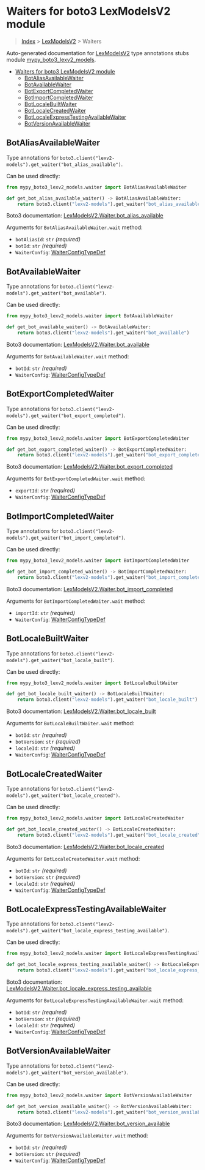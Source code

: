 # Waiters for boto3 LexModelsV2 module

> [Index](..) > [LexModelsV2](.) > Waiters

Auto-generated documentation for
[LexModelsV2](https://boto3.amazonaws.com/v1/documentation/api/latest/reference/services/lexv2-models.html#LexModelsV2)
type annotations stubs module
[mypy_boto3_lexv2_models](https://pypi.org/project/mypy-boto3-lexv2-models/).

- [Waiters for boto3 LexModelsV2 module](#waiters-for-boto3-lexmodelsv2-module)
  - [BotAliasAvailableWaiter](#botaliasavailablewaiter)
  - [BotAvailableWaiter](#botavailablewaiter)
  - [BotExportCompletedWaiter](#botexportcompletedwaiter)
  - [BotImportCompletedWaiter](#botimportcompletedwaiter)
  - [BotLocaleBuiltWaiter](#botlocalebuiltwaiter)
  - [BotLocaleCreatedWaiter](#botlocalecreatedwaiter)
  - [BotLocaleExpressTestingAvailableWaiter](#botlocaleexpresstestingavailablewaiter)
  - [BotVersionAvailableWaiter](#botversionavailablewaiter)

## BotAliasAvailableWaiter

Type annotations for
`boto3.client("lexv2-models").get_waiter("bot_alias_available")`.

Can be used directly:

```python
from mypy_boto3_lexv2_models.waiter import BotAliasAvailableWaiter

def get_bot_alias_available_waiter() -> BotAliasAvailableWaiter:
    return boto3.client("lexv2-models").get_waiter("bot_alias_available")
```

Boto3 documentation:
[LexModelsV2.Waiter.bot_alias_available](https://boto3.amazonaws.com/v1/documentation/api/latest/reference/services/lexv2-models.html#LexModelsV2.Waiter.BotAliasAvailable)

Arguments for `BotAliasAvailableWaiter.wait` method:

- `botAliasId`: `str` *(required)*
- `botId`: `str` *(required)*
- `WaiterConfig`: [WaiterConfigTypeDef](./type_defs.md#waiterconfigtypedef)

## BotAvailableWaiter

Type annotations for
`boto3.client("lexv2-models").get_waiter("bot_available")`.

Can be used directly:

```python
from mypy_boto3_lexv2_models.waiter import BotAvailableWaiter

def get_bot_available_waiter() -> BotAvailableWaiter:
    return boto3.client("lexv2-models").get_waiter("bot_available")
```

Boto3 documentation:
[LexModelsV2.Waiter.bot_available](https://boto3.amazonaws.com/v1/documentation/api/latest/reference/services/lexv2-models.html#LexModelsV2.Waiter.BotAvailable)

Arguments for `BotAvailableWaiter.wait` method:

- `botId`: `str` *(required)*
- `WaiterConfig`: [WaiterConfigTypeDef](./type_defs.md#waiterconfigtypedef)

## BotExportCompletedWaiter

Type annotations for
`boto3.client("lexv2-models").get_waiter("bot_export_completed")`.

Can be used directly:

```python
from mypy_boto3_lexv2_models.waiter import BotExportCompletedWaiter

def get_bot_export_completed_waiter() -> BotExportCompletedWaiter:
    return boto3.client("lexv2-models").get_waiter("bot_export_completed")
```

Boto3 documentation:
[LexModelsV2.Waiter.bot_export_completed](https://boto3.amazonaws.com/v1/documentation/api/latest/reference/services/lexv2-models.html#LexModelsV2.Waiter.BotExportCompleted)

Arguments for `BotExportCompletedWaiter.wait` method:

- `exportId`: `str` *(required)*
- `WaiterConfig`: [WaiterConfigTypeDef](./type_defs.md#waiterconfigtypedef)

## BotImportCompletedWaiter

Type annotations for
`boto3.client("lexv2-models").get_waiter("bot_import_completed")`.

Can be used directly:

```python
from mypy_boto3_lexv2_models.waiter import BotImportCompletedWaiter

def get_bot_import_completed_waiter() -> BotImportCompletedWaiter:
    return boto3.client("lexv2-models").get_waiter("bot_import_completed")
```

Boto3 documentation:
[LexModelsV2.Waiter.bot_import_completed](https://boto3.amazonaws.com/v1/documentation/api/latest/reference/services/lexv2-models.html#LexModelsV2.Waiter.BotImportCompleted)

Arguments for `BotImportCompletedWaiter.wait` method:

- `importId`: `str` *(required)*
- `WaiterConfig`: [WaiterConfigTypeDef](./type_defs.md#waiterconfigtypedef)

## BotLocaleBuiltWaiter

Type annotations for
`boto3.client("lexv2-models").get_waiter("bot_locale_built")`.

Can be used directly:

```python
from mypy_boto3_lexv2_models.waiter import BotLocaleBuiltWaiter

def get_bot_locale_built_waiter() -> BotLocaleBuiltWaiter:
    return boto3.client("lexv2-models").get_waiter("bot_locale_built")
```

Boto3 documentation:
[LexModelsV2.Waiter.bot_locale_built](https://boto3.amazonaws.com/v1/documentation/api/latest/reference/services/lexv2-models.html#LexModelsV2.Waiter.BotLocaleBuilt)

Arguments for `BotLocaleBuiltWaiter.wait` method:

- `botId`: `str` *(required)*
- `botVersion`: `str` *(required)*
- `localeId`: `str` *(required)*
- `WaiterConfig`: [WaiterConfigTypeDef](./type_defs.md#waiterconfigtypedef)

## BotLocaleCreatedWaiter

Type annotations for
`boto3.client("lexv2-models").get_waiter("bot_locale_created")`.

Can be used directly:

```python
from mypy_boto3_lexv2_models.waiter import BotLocaleCreatedWaiter

def get_bot_locale_created_waiter() -> BotLocaleCreatedWaiter:
    return boto3.client("lexv2-models").get_waiter("bot_locale_created")
```

Boto3 documentation:
[LexModelsV2.Waiter.bot_locale_created](https://boto3.amazonaws.com/v1/documentation/api/latest/reference/services/lexv2-models.html#LexModelsV2.Waiter.BotLocaleCreated)

Arguments for `BotLocaleCreatedWaiter.wait` method:

- `botId`: `str` *(required)*
- `botVersion`: `str` *(required)*
- `localeId`: `str` *(required)*
- `WaiterConfig`: [WaiterConfigTypeDef](./type_defs.md#waiterconfigtypedef)

## BotLocaleExpressTestingAvailableWaiter

Type annotations for
`boto3.client("lexv2-models").get_waiter("bot_locale_express_testing_available")`.

Can be used directly:

```python
from mypy_boto3_lexv2_models.waiter import BotLocaleExpressTestingAvailableWaiter

def get_bot_locale_express_testing_available_waiter() -> BotLocaleExpressTestingAvailableWaiter:
    return boto3.client("lexv2-models").get_waiter("bot_locale_express_testing_available")
```

Boto3 documentation:
[LexModelsV2.Waiter.bot_locale_express_testing_available](https://boto3.amazonaws.com/v1/documentation/api/latest/reference/services/lexv2-models.html#LexModelsV2.Waiter.BotLocaleExpressTestingAvailable)

Arguments for `BotLocaleExpressTestingAvailableWaiter.wait` method:

- `botId`: `str` *(required)*
- `botVersion`: `str` *(required)*
- `localeId`: `str` *(required)*
- `WaiterConfig`: [WaiterConfigTypeDef](./type_defs.md#waiterconfigtypedef)

## BotVersionAvailableWaiter

Type annotations for
`boto3.client("lexv2-models").get_waiter("bot_version_available")`.

Can be used directly:

```python
from mypy_boto3_lexv2_models.waiter import BotVersionAvailableWaiter

def get_bot_version_available_waiter() -> BotVersionAvailableWaiter:
    return boto3.client("lexv2-models").get_waiter("bot_version_available")
```

Boto3 documentation:
[LexModelsV2.Waiter.bot_version_available](https://boto3.amazonaws.com/v1/documentation/api/latest/reference/services/lexv2-models.html#LexModelsV2.Waiter.BotVersionAvailable)

Arguments for `BotVersionAvailableWaiter.wait` method:

- `botId`: `str` *(required)*
- `botVersion`: `str` *(required)*
- `WaiterConfig`: [WaiterConfigTypeDef](./type_defs.md#waiterconfigtypedef)
